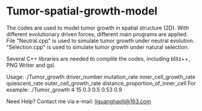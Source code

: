 # Tumor-spatial-growth-model

The codes are used to model tumor growth in spatial structure (2D). With different evolutionary driven forces, different main programs are applied. File "Neutral.cpp" is used to simulate tumor growth under neutral evolution. "Selection.cpp" is used to simulate tumor growth under natural selection.

Several C++ libraries are needed to complile the codes, including blitz++, PNG Writer and gsl.

Usage: ./Tumor_growth driver_number mutation_rate inner_cell_growth_rate quiescent_rate outer_cell_growth_rate distance_proportion_of_inner_cell
For example: ./Tumor_growth 4 15 0.3 0.5 0.53 0.9

Need Help? Contact me via e-mail: liguanghaoli@163.com
